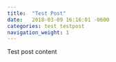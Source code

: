 ```yaml
---
title:  "Test Post"
date:   2018-03-09 16:16:01 -0600
categories: test testpost
navigation_weight: 1
---
```


Test post content